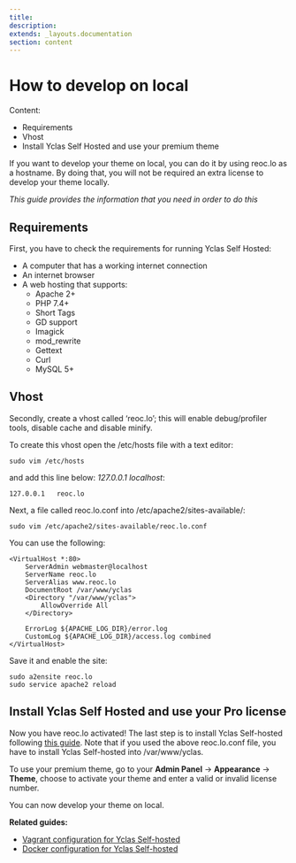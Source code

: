 ```yaml
---
title:
description:
extends: _layouts.documentation
section: content
---
```


# How to develop on local

Content:
-   Requirements
-   Vhost
-   Install Yclas Self Hosted and use your premium theme


If you want to develop your theme on local, you can do it by using reoc.lo as a hostname. By doing that, you will not be required an extra license to develop your theme locally.

*This guide provides the information that you need in order to do this*

## Requirements

First, you have to check the requirements for running Yclas Self Hosted:

-   A computer that has a working internet connection
-   An internet browser
-   A web hosting that supports:
    -   Apache 2+
    -   PHP 7.4+
    -   Short Tags
    -   GD support
    -   Imagick
    -   mod_rewrite
    -   Gettext
    -   Curl
    -   MySQL 5+

## Vhost

Secondly, create a vhost called ‘reoc.lo’; this will enable debug/profiler tools, disable cache and disable minify.

To create this vhost open the /etc/hosts file with a text editor:

```
sudo vim /etc/hosts

```

and add this line below:  _127.0.0.1 localhost_:

```
127.0.0.1   reoc.lo

```

Next, a file called reoc.lo.conf into /etc/apache2/sites-available/:

```
sudo vim /etc/apache2/sites-available/reoc.lo.conf

```

You can use the following:

```
<VirtualHost *:80>
    ServerAdmin webmaster@localhost
    ServerName reoc.lo
    ServerAlias www.reoc.lo
    DocumentRoot /var/www/yclas
    <Directory "/var/www/yclas">
        AllowOverride All
    </Directory>

    ErrorLog ${APACHE_LOG_DIR}/error.log
    CustomLog ${APACHE_LOG_DIR}/access.log combined
</VirtualHost>

```

Save it and enable the site:

```
sudo a2ensite reoc.lo
sudo service apache2 reload

```

## Install Yclas Self Hosted and use your Pro license

Now you have reoc.lo activated! The last step is to install Yclas Self-hosted following  [this guide](yclas-self-hosted-installation-insatallation).
Note that if you used the above reoc.lo.conf file, you have to install Yclas Self-hosted into /var/www/yclas.

To use your premium theme, go to your **Admin Panel** -> **Appearance** -> **Theme**, choose to activate your theme and enter a valid or invalid license number.

You can now develop your theme on local.

  
**Related guides:**

* [Vagrant configuration for Yclas Self-hosted](development-vagrant-configuration)
* [Docker configuration for Yclas Self-hosted](development-docker-configuration)

